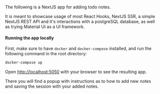 The following is a NextJS app for adding todo notes.

It is meant to showcase usage of most React Hooks, NextJS SSR, a simple NextJS REST API and it's interactions with a
postgreSQL database, as well as trying
Material UI as a UI framework.

#### Running the app locally

First, make sure to have `docker` and `docker-compose` installed, and run the
following command in the root directory:

```bash
docker-compose up
```

Open [http://localhost:5050](http://localhost:5050) with your browser to see the resulting app.

There you will find a popup with instructions as to how to add new
notes and saving the session with your added notes.